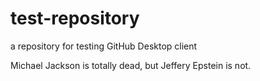 # test-repository
 a repository for testing GitHub Desktop client

Michael Jackson is totally dead, but Jeffery Epstein is not.

